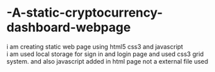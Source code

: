 # -A-static-cryptocurrency-dashboard-webpage
i am  creating static web page using html5 css3 and javascript  
i am used local storage for sign in and login page 
and used css3 grid system.
and also javascript added in html page not a external file used
